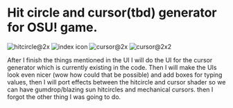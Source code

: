 # Hit circle and cursor(tbd) generator for OSU! game.

![hitcircle@2x](https://github.com/user-attachments/assets/a2a11e1c-e71b-40eb-b9ba-020b3669452e)
![index icon](https://github.com/user-attachments/assets/582b395b-069c-43e9-bd7f-1785d8c60c31)
![cursor@2x](https://github.com/user-attachments/assets/7c925205-9e6e-40af-9ece-c561e6ae2439)
![cursor@2x2](https://github.com/user-attachments/assets/e7559d2e-0a8e-4049-9471-17abae1d0a47)

After I finish the things mentioned in the UI I will do the UI for the cursor generator which is currently existing in the code. Then I will make the UIs look even nicer (wow how could that be possible) and add boxes for typing values, then I will port effects between the hitcircle and cursor shader so we can have gumdrop/blazing sun hitcircles and mechanical cursors. then I forgot the other thing I was going to do. 
